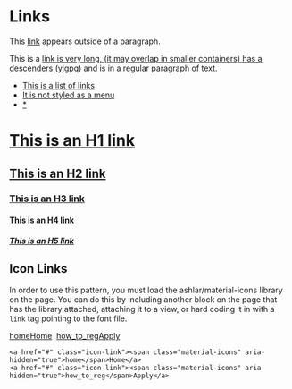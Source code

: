 # Links

<div>This <a href="#">link</a> appears outside of a paragraph.</div>

<p>This is a <a href="#">link is very long, (it may overlap in smaller containers) has a descenders (yjgpq)</a> and is in a regular paragraph of text.</p>

<ul>
  <li><a href="#">This is a list of links</a></li>
  <li><a href="#">It is not styled as a menu</a></li>
  <li><a href="#"><span aria-hidden="true">*</span></a></li>
</ul>

<h1><a href="#">This is an H1 link</a></h1>
<h2><a href="#">This is an H2 link</a></h2>
<h3><a href="#">This is an H3 link</a></h3>
<h4><a href="#">This is an H4 link</a></h4>
<h5><a href="#">This is an H5 link</a></h5>

## Icon Links
In order to use this pattern, you must load the ashlar/material-icons library on the page. You can do this by including another block on the page that has the library attached, attaching it to a view, or hard coding it in with a ``link`` tag pointing to the font file.

<a href="#" className="icon-link"><span className="material-icons" aria-hidden="true">home</span><span class="text">Home</span></a>&nbsp;
<a href="#" className="icon-link"><span className="material-icons" aria-hidden="true">how_to_reg</span><span class="text">Apply</span></a>

```
<a href="#" class="icon-link"><span class="material-icons" aria-hidden="true">home</span>Home</a>
<a href="#" class="icon-link"><span class="material-icons" aria-hidden="true">how_to_reg</span>Apply</a>
```
